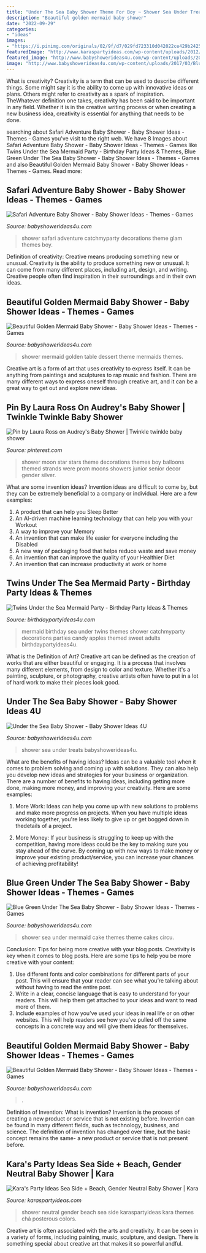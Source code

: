```yaml
---
title: "Under The Sea Baby Shower Theme For Boy ~ Shower Sea Under Treats Babyshowerideas4u"
description: "Beautiful golden mermaid baby shower"
date: "2022-09-29"
categories:
- "ideas"
images:
- "https://i.pinimg.com/originals/02/9f/d7/029fd723310d042022ce429b24255ac0.jpg"
featuredImage: "http://www.karaspartyideas.com/wp-content/uploads/2012/06/7207470108_e03baf8836_b_600x900.jpg"
featured_image: "http://www.babyshowerideas4u.com/wp-content/uploads/2017/03/Blue-Green-Under-The-Sea-Baby-Shower-Tiered-Cake-600x869.jpg"
image: "http://www.babyshowerideas4u.com/wp-content/uploads/2017/03/Blue-Green-Under-The-Sea-Baby-Shower-Tiered-Cake-600x869.jpg"
---
```



What is creativity?
Creativity is a term that can be used to describe different things. Some might say it is the ability to come up with innovative ideas or plans. Others might refer to creativity as a spark of inspiration. TheWhatever definition one takes, creativity has been said to be important in any field. Whether it is in the creative writing process or when creating a new business idea, creativity is essential for anything that needs to be done.

	

		
searching about Safari Adventure Baby Shower - Baby Shower Ideas - Themes - Games you've visit to the right web. We have 8 Images about Safari Adventure Baby Shower - Baby Shower Ideas - Themes - Games like Twins Under the Sea Mermaid Party - Birthday Party Ideas &amp; Themes, Blue Green Under The Sea Baby Shower - Baby Shower Ideas - Themes - Games and also Beautiful Golden Mermaid Baby Shower - Baby Shower Ideas - Themes - Games. Read more:
		
    
## Safari Adventure Baby Shower - Baby Shower Ideas - Themes - Games

<img loading=lazy src="http://www.babyshowerideas4u.com/wp-content/uploads/2017/04/Safari-Adventure-Baby-Shower-Party-Collage-600x600.jpg" onerror="this.onerror=null;this.src='https://tse3.mm.bing.net/th?id=OIP.QvzqnBjnV--9IXskFpCQsAHaHa&amp;pid=15.1';" alt="Safari Adventure Baby Shower - Baby Shower Ideas - Themes - Games">

_Source: babyshowerideas4u.com_

>shower safari adventure catchmyparty decorations theme glam themes boy. 

	

Definition of creativity: Creative means producing something new or unusual.
Creativity is the ability to produce something new or unusual. It can come from many different places, including art, design, and writing. Creative people often find inspiration in their surroundings and in their own ideas.

    
## Beautiful Golden Mermaid Baby Shower - Baby Shower Ideas - Themes - Games

<img loading=lazy src="https://babyshowerideas4u.com/wp-content/uploads/2017/06/Beautiful-Golden-Mermaid-Baby-Shower-dessert-table-600x756.jpg" onerror="this.onerror=null;this.src='https://tse1.mm.bing.net/th?id=OIP.mBREyd7x4k62ZVyp2aA54gHaJV&amp;pid=15.1';" alt="Beautiful Golden Mermaid Baby Shower - Baby Shower Ideas - Themes - Games">

_Source: babyshowerideas4u.com_

>shower mermaid golden table dessert theme mermaids themes. 

	

Creative art is a form of art that uses creativity to express itself. It can be anything from paintings and sculptures to rap music and fashion. There are many different ways to express oneself through creative art, and it can be a great way to get out and explore new ideas.

    
## Pin By Laura Ross On Audrey&#039;s Baby Shower | Twinkle Twinkle Baby Shower

<img loading=lazy src="https://i.pinimg.com/originals/02/9f/d7/029fd723310d042022ce429b24255ac0.jpg" onerror="this.onerror=null;this.src='https://tse3.mm.bing.net/th?id=OIP.4O5mPql9__ll_Kk_8YUSNgHaLH&amp;pid=15.1';" alt="Pin by Laura Ross on Audrey&#039;s Baby Shower | Twinkle twinkle baby shower">

_Source: pinterest.com_

>shower moon star stars theme decorations themes boy balloons themed strands were prom moons showers junior senior decor gender silver. 

	

What are some invention ideas?
Invention ideas are difficult to come by, but they can be extremely beneficial to a company or individual. Here are a few examples:
1. A product that can help you Sleep Better 
2. An AI-driven machine learning technology that can help you with your Workout 
3. A way to improve your Memory 
4. An invention that can make life easier for everyone including the Disabled 
5. A new way of packaging food that helps reduce waste and save money 
6. An invention that can improve the quality of your Healthier Diet 
7. An invention that can increase productivity at work or home 
    
## Twins Under The Sea Mermaid Party - Birthday Party Ideas &amp; Themes

<img loading=lazy src="http://www.birthdaypartyideas4u.com/wp-content/uploads/2016/11/Twins-Under-the-Sea-Mermaid-Birthday-Party-Candied-Apples-600x798.jpeg" onerror="this.onerror=null;this.src='https://tse3.mm.bing.net/th?id=OIP.emk9IH9uhEvQmoxr-fyo-QHaJ2&amp;pid=15.1';" alt="Twins Under the Sea Mermaid Party - Birthday Party Ideas &amp; Themes">

_Source: birthdaypartyideas4u.com_

>mermaid birthday sea under twins themes shower catchmyparty decorations parties candy apples themed sweet adults birthdaypartyideas4u. 

	

What is the Definition of Art?
Creative art can be defined as the creation of works that are either beautiful or engaging. It is a process that involves many different elements, from design to color and texture. Whether it's a painting, sculpture, or photography, creative artists often have to put in a lot of hard work to make their pieces look good.

    
## Under The Sea Baby Shower - Baby Shower Ideas 4U

<img loading=lazy src="https://babyshowerideas4u.com/wp-content/uploads/2015/08/under-the-sea-baby-shower-food-ideas-cupcakes-and-treats.jpg" onerror="this.onerror=null;this.src='https://tse3.mm.bing.net/th?id=OIP.WDrXhNWQjNDwjUGj8bGIoAHaJu&amp;pid=15.1';" alt="Under the Sea Baby Shower - Baby Shower Ideas 4U">

_Source: babyshowerideas4u.com_

>shower sea under treats babyshowerideas4u. 

	

What are the benefits of having ideas?
Ideas can be a valuable tool when it comes to problem solving and coming up with solutions. They can also help you develop new ideas and strategies for your business or organization. There are a number of benefits to having ideas, including getting more done, making more money, and improving your creativity. Here are some examples:
1. More Work: Ideas can help you come up with new solutions to problems and make more progress on projects. When you have multiple ideas working together, you're less likely to give up or get bogged down in thedetails of a project.

2. More Money: If your business is struggling to keep up with the competition, having more ideas could be the key to making sure you stay ahead of the curve. By coming up with new ways to make money or improve your existing product/service, you can increase your chances of achieving profitability!

    
## Blue Green Under The Sea Baby Shower - Baby Shower Ideas - Themes - Games

<img loading=lazy src="http://www.babyshowerideas4u.com/wp-content/uploads/2017/03/Blue-Green-Under-The-Sea-Baby-Shower-Tiered-Cake-600x869.jpg" onerror="this.onerror=null;this.src='https://tse2.mm.bing.net/th?id=OIP.kD6_Zv8_m2kc9thlAS2x8AHaKu&amp;pid=15.1';" alt="Blue Green Under The Sea Baby Shower - Baby Shower Ideas - Themes - Games">

_Source: babyshowerideas4u.com_

>shower sea under mermaid cake themes theme cakes circu. 

	

Conclusion: Tips for being more creative with your blog posts.
Creativity is key when it comes to blog posts. Here are some tips to help you be more creative with your content: 
1. Use different fonts and color combinations for different parts of your post. This will ensure that your reader can see what you’re talking about without having to read the entire post. 
2. Write in a clear, concise language that is easy to understand for your readers. This will help them get attached to your ideas and want to read more of them. 
3. Include examples of how you’ve used your ideas in real life or on other websites. This will help readers see how you’ve pulled off the same concepts in a concrete way and will give them ideas for themselves. 

    
## Beautiful Golden Mermaid Baby Shower - Baby Shower Ideas - Themes - Games

<img loading=lazy src="http://www.babyshowerideas4u.com/wp-content/uploads/2017/06/Beautiful-Golden-Mermaid-Shower-Buffet-Chair.jpg" onerror="this.onerror=null;this.src='https://tse2.mm.bing.net/th?id=OIP.bIG1ae80EN-9GPyU9CrqPgHaFb&amp;pid=15.1';" alt="Beautiful Golden Mermaid Baby Shower - Baby Shower Ideas - Themes - Games">

_Source: babyshowerideas4u.com_

>. 

	

Definition of Invention: What is invention?
Invention is the process of creating a new product or service that is not existing before. Invention can be found in many different fields, such as technology, business, and science. The definition of invention has changed over time, but the basic concept remains the same- a new product or service that is not present before.

    
## Kara&#039;s Party Ideas Sea Side + Beach, Gender Neutral Baby Shower | Kara

<img loading=lazy src="http://www.karaspartyideas.com/wp-content/uploads/2012/06/7207470108_e03baf8836_b_600x900.jpg" onerror="this.onerror=null;this.src='https://tse2.mm.bing.net/th?id=OIP.ho5aUcuOhkzgUSb8yRecigHaLH&amp;pid=15.1';" alt="Kara&#039;s Party Ideas Sea Side + Beach, Gender Neutral Baby Shower | Kara">

_Source: karaspartyideas.com_

>shower neutral gender beach sea side karaspartyideas kara themes chá posterous colors. 

	

Creative art is often associated with the arts and creativity. It can be seen in a variety of forms, including painting, music, sculpture, and design. There is something special about creative art that makes it so powerful andful.

